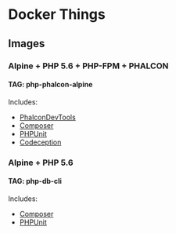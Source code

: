 # Docker Things

## Images

### Alpine + PHP 5.6 + PHP-FPM + PHALCON
#### TAG: php-phalcon-alpine

Includes:
  - [PhalconDevTools][1]
  - [Composer][2]
  - [PHPUnit][3]
  - [Codeception][4]

### Alpine + PHP 5.6 
#### TAG: php-db-cli

Includes:
  - [Composer][2]
  - [PHPUnit][3]

[1]: https://github.com/phalcon/phalcon-devtools
[2]: https://github.com/composer/composer
[3]: https://github.com/sebastianbergmann/phpunit
[4]: https://github.com/Codeception/Codeception

